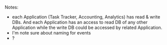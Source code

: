 Notes:
  - each Application (Task Tracker, Accounting, Analytics) has read & write DBs. And each Application has an access to read DB of any other Application while the write DB could be accessed by related Application.
  - I'm note sure about naming for events
  - ?
